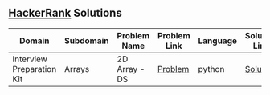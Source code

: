 ## [HackerRank](https://www.hackerrank.com/) Solutions

|Domain|Subdomain|Problem Name|Problem Link|Language|Solution Link|
---|---|---|---|---|---
|Interview Preparation Kit|Arrays|2D Array - DS|[Problem](https://www.hackerrank.com/challenges/2d-array/problem)|python|[Solution](Interview-Preparation-Kit/Arrays/hour_glass_sum.py)|
